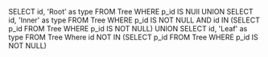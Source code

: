 SELECT id, 'Root' as type FROM Tree WHERE p_id IS NUll
UNION
SELECT id, 'Inner' as type FROM Tree WHERE p_id IS NOT NULL AND id IN (SELECT p_id FROM Tree WHERE p_id IS NOT NULL)
UNION
SELECT id, 'Leaf' as type FROM Tree Where id NOT IN (SELECT p_id FROM Tree WHERE p_id IS NOT NULL)